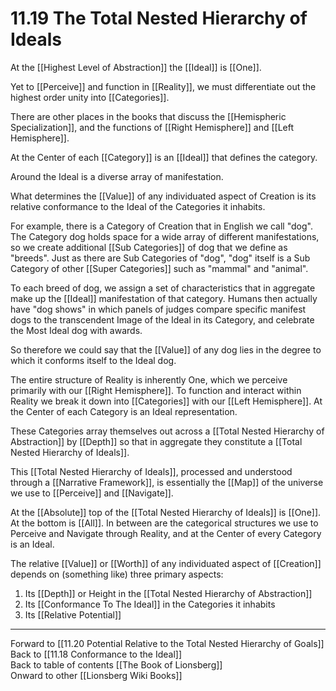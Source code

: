 # 11.19 The Total Nested Hierarchy of Ideals

At the [[Highest Level of Abstraction]] the [[Ideal]] is [[One]]. 

Yet to [[Perceive]] and function in [[Reality]], we must differentiate out the highest order unity into [[Categories]]. 

There are other places in the books that discuss the [[Hemispheric Specialization]], and the functions of [[Right Hemisphere]] and [[Left Hemisphere]]. 

At the Center of each [[Category]] is an [[Ideal]] that defines the category. 

Around the Ideal is a diverse array of manifestation. 

What determines the [[Value]] of any individuated aspect of Creation is its relative conformance to the Ideal of the Categories it inhabits. 

For example, there is a Category of Creation that in English we call "dog". The Category dog holds space for a wide array of different manifestations, so we create additional [[Sub Categories]] of dog that we define as "breeds". Just as there are Sub Categories of "dog", "dog" itself is a Sub Category of other [[Super Categories]] such as "mammal" and "animal". 

To each breed of dog, we assign a set of characteristics that in aggregate make up the [[Ideal]] manifestation of that category. Humans then actually have "dog shows" in which panels of judges compare specific manifest dogs to the transcendent Image of the Ideal in its Category, and celebrate the Most Ideal dog with awards. 

So therefore we could say that the [[Value]] of any dog lies in the degree to which it conforms itself to the Ideal dog. 

The entire structure of Reality is inherently One, which we perceive primarily with our [[Right Hemisphere]]. To function and interact within Reality we break it down into [[Categories]] with our [[Left Hemisphere]]. At the Center of each Category is an Ideal representation. 

These Categories array themselves out across a [[Total Nested Hierarchy of Abstraction]] by [[Depth]] so that in aggregate they constitute a [[Total Nested Hierarchy of Ideals]]. 

This [[Total Nested Hierarchy of Ideals]], processed and understood through a [[Narrative Framework]], is essentially the [[Map]] of the universe we use to [[Perceive]] and [[Navigate]]. 

At the [[Absolute]] top of the [[Total Nested Hierarchy of Ideals]] is [[One]]. At the bottom is [[All]]. In between are the categorical structures we use to Perceive and Navigate through Reality, and at the Center of every Category is an Ideal. 

The relative [[Value]] or [[Worth]] of any individuated aspect of [[Creation]] depends on (something like) three primary aspects: 

1. Its [[Depth]] or Height in the [[Total Nested Hierarchy of Abstraction]] 
2. Its [[Conformance To The Ideal]] in the Categories it inhabits 
3. Its [[Relative Potential]] 

___

Forward to [[11.20 Potential Relative to the Total Nested Hierarchy of Goals]]  
Back to [[11.18 Conformance to the Ideal]]  
Back to table of contents [[The Book of Lionsberg]]  
Onward to other [[Lionsberg Wiki Books]]  
